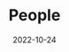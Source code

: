 ---
title: People
date: 2022-10-24

type: landing

sections:
  - block: people
    content:
      title: people
      # Choose which groups/teams of users to display.
      #   Edit `user_groups` in each user's profile to add them to one or more of these groups.
      user_groups:
          - Principal Investigator
          - Researcher
          - Alumni
      sort_by: Params.last_name
      sort_ascending: true
    design:
      show_interests: false
      show_role: true
      show_social: false
      show_organizations: true
---